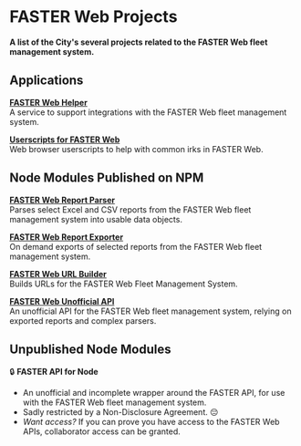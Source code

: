 # FASTER Web Projects

**A list of the City's several projects related to the FASTER Web fleet management system.**

## Applications

[**FASTER Web Helper**](https://github.com/cityssm/faster-web-helper)<br />
A service to support integrations with the FASTER Web fleet management system. 

[**Userscripts for FASTER Web**](https://cityssm.github.io/userscripts/#userscripts-for-faster-web)<br />
Web browser userscripts to help with common irks in FASTER Web.

## Node Modules Published on NPM

[**FASTER Web Report Parser**](https://github.com/cityssm/node-faster-report-parser)<br />
Parses select Excel and CSV reports from the FASTER Web fleet management system into usable data objects.

[**FASTER Web Report Exporter**](https://github.com/cityssm/node-faster-report-exporter)<br />
On demand exports of selected reports from the FASTER Web fleet management system.

[**FASTER Web URL Builder**](https://github.com/cityssm/node-faster-url-builder)<br />
Builds URLs for the FASTER Web Fleet Management System.

[**FASTER Web Unofficial API**](https://github.com/cityssm/node-faster-unofficial-api)<br />
An unofficial API for the FASTER Web fleet management system, relying on exported reports and complex parsers.

## Unpublished Node Modules

🔒 **FASTER API for Node**

- An unofficial and incomplete wrapper around the FASTER API, for use with the FASTER Web fleet management system.
- Sadly restricted by a Non-Disclosure Agreement. 😔
- _Want access?_
  If you can prove you have access to the FASTER Web APIs, collaborator access can be granted.